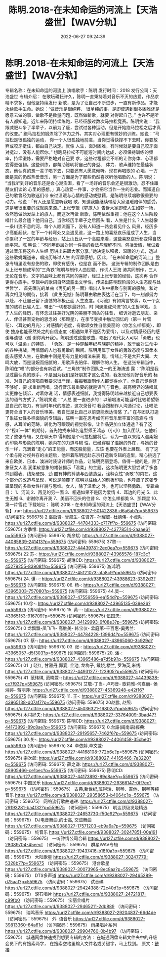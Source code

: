 ﻿---
title: 陈明.2018-在未知命运的河流上【天浩盛世】【WAV分轨】
date: 2022-06-27 09:24:39
categories: WAV车载音乐、镜像
tags: 华语中文
---
# 陈明.2018-在未知命运的河流上【天浩盛世】【WAV分轨】

专辑名称：在未知命运的河流上
演唱歌手：陈明
发行时间：2018
发行公司：天浩盛世
专辑介绍：
在歌坛耕耘许久，陈明一直秉持着对音乐不灭的热爱，作品求精不求多，但他坚持续发行
新歌，是为了让自己不断进步，一直有新作品，才能永续歌手生命。她说：“做音乐是很纯粹、
很单纯的事，是即使遇到很多困难还是愿意去做的事，做歌不是数量问题，既然做新歌，就要
对得起自己。”
也许不是所有人都知道，近年来陈明持续练跑，已经征服过数次马拉松竞赛。陈明笑说：
“我跟减肥斗争了半辈子，以前为了瘦，尝试过各种运动，但是开始跑马拉松之后才真的改变。”
跑马拉松的锻炼除了体力之外，其实对心理更有微妙的训练。她说：“马拉松是很孤独的运动，
你一个人很孤独地前进，当你觉得快撑不下去时，你要放弃或咬牙挺住，都由自己决定。就像
人生，面对困难，有时候就是要自己咬牙面对挺过，没有人能帮你。”
想跑马拉松不可能短时间内达成，必须保持训练的频率，持续锻炼，需要严格地对自己要
求，这些过程都会不断的让你身体、心理都变得更强韧。这些训练，都帮助陈明将自己的身型、
体力、歌声维持在最佳状态，他认真的想一辈子唱下去，只要还有人愿意倾听。现在再唱歌的
心境，一方面是真的仍然热爱音乐，另一方面是为了那些仍然喜欢听他唱歌的人。陈明说：
“当我听到好的音乐还是会心潮澎湃，看了一场好的音乐会还是很激动，忍不住跟朋友们谈论
心里的感想。」真心热爱一件事，才会把它当作一生的志业。而知道自己的歌曾经为歌迷们带
来过温暖与心情的感动或慰藉，是陈明继续唱歌很重要的动力。他说：「有人还是愿意听我唱
歌，知道我能继续带给大家温暖陪伴的感受，这是我很重要的成就感来源。”
上张专辑《梦旅人》告诉大家即使人生如梦一场，依然愿做始发站上的旅人，而这次再做
新歌，陈明依然重视：他在这个人生阶段唱什么最合适？他问自己，当你经历半辈子之后回头
看，人生是什么？人生就像一条川流不息的河，每个人顺流而下，没有人知道一路会看见什么
风景，经历多少高低起伏，在下一个转弯处又会遇见谁，这一路上的喜怒哀乐组成了人生，当
你累积了一定的年龄与经历，站上山丘从一个高度来看，这些喜怒哀乐都变得自然而平常。陈
明说：“不同年龄层对同一件事的看法与理解不同，包括爱情，我试着通过音乐将这些人生经
历讲出来跟大家分享。”她决定以积极、温暖的方式，透过这些歌娓娓道来，唱出历练过人生
的深厚感想。因此，「在未知命运的河流上」整张专辑里没有悲伤的歌，即使有感伤，也是哀
而不伤。
这张专辑的制作团队是由从上张专辑成军的“三角铁”陈明与制作人曲世聪、作词人王海
涛共同制作，三人无论在音乐、文字的品味上都有共同的喜好，经过上张专辑的经验，这次再
合作更得心应手。专辑中的歌词自然流露出文学性，传递出陈明现阶段的人生态度与处世哲学，
首先曝光的单曲《再见的另一面》唱出人生中相聚与别离的感触，和对再次相见的期待，接着
《此生无憾》陈明藉由歌曲表达活在当下，每一刻都努力以赴，不让自己留下遗憾的积极正面
人生态度。《河流》有如寓言故事，以一个女孩的旅程比喻人生，带出“一切都是最好的，时
间蜿蜒成河流”的人生哲学观。关于人生的经历，有怀念过往美好光阴的美丽不回头的往昔，
细诉对逝去朋友、亲人、伴侣甚至宠物的思念的〈那颗星〉，在季节变换中触动回忆的〈第一
片雪花〉、〈耳边的月光〉；对感情的态度，有歌颂女性自信美丽的〈你怎么样都美〉，即使
独身也能泰然处之的自信态度〈相遇如果不是因为爱情〉，以及对情感经历的感谢与遗憾〈谢
谢你离开我〉。陈明透过这些歌曲，唱出了现代女人可以「勇敢」也可以「温柔」的特质，
「勇敢」是一种穿越年纪与族群的精神，敢于面对生命中的各种挑战，再懦弱的人也有勇敢的
瞬间。陈明用属于女性的勇敢态度与温柔本能去感受人生，在歌曲中则是用有力量的唱法来表
现，情绪上不是大开大阖、大鸣大放，而是温婉而细腻的，用歌声去陪伴、理解你的人生。
在这张专辑当中，陈明在“唱”的部分也有新尝试。“三角铁”制作团队之一的王海涛透
露：“陈明是我见过最认真的歌手，不是因为我们是好朋友才这么说的，我发现他对好音乐的
标准、对自己的演唱自我要求很严谨，每每我跟制作人都觉得ok了，他自己觉得还不够好，要
求重新再唱。流行音乐最重要的就是语气与音色，最高境界的演唱其实更像在倾诉，对着你说
话，情感表述细腻，我觉得陈明越来越接近自己想要表达的语气方式了。”陈明笑说：“人总
要一直进步的！以前唱法可能当时比较希望彰显自己的能力，有当时年代的痕迹，这次录音时
我会跟制作人沟通讨论，让唱法更符合当下人的音乐审美。我自觉是比自己以前更能表达情感
了。”
在与团队打造了象征女性多样面貌的专辑后，陈明一直在思考如何将音乐里丰富的意涵与
情感，从耳听的范畴，转化为可眼观的视觉影像，让作品更加立体通透？有了这个“视听一体”
的期待，首先她找来知名造型师王鸿志（小小）加入团队，在他听完了整张专辑，又在聊天中
得知她是个马拉松健将后，认为一直以来给人温柔婉约印象与形象的陈明，她内在的力道与韧
性，已经穿越了温婉的外在，与她的音乐一样，充满着“走心”的正能量，而这股能量，应该
也要在外表上展现。
有了这个柔与刚对视共存的主题后，他带着陈明远赴东京打造新专辑的造型，精心挑选了
来自欧美、日本、澳洲时装设计师的作品，让陈明亮丽登场。值得一提的是，除了象征女人温
润柔软意象的裙装揭示「温柔」的主题，这次陈明更大胆尝试了多套帅到爆表、线条硬朗、劲
酷有神的裤装与西装造型，诠释女性“勇敢”的内在。这个部分的改造与呈现，可说是颠覆了
陈明以往给人的刻板印象，也呼应了这张专辑呈现的多重女性样貌与思维。女人，除了温柔之
外，也可以坚强勇敢。
专辑曲目：
1、河流
2、再见的另一面
3、相遇如果不是因为爱情
4、耳边的月光
5、此生无憾
6、谢谢你离开我
7、美丽不回头的往昔
8、你怎么样都美
9、那颗星
10、第一片雪花
下载地址：
陈明.2018 - 在未知命运的河流上【天浩盛世】【WAV分轨】.rar: https://url27.ctfile.com/f/9388027-501422836-d6a6ab?p=559675
(访问密码: 559675)
2 巫启贤- 曾航生- 任贤齐- 孙耀威- 杜德伟- 小虎队: https://url27.ctfile.com/d/9388027-44784333-c717ff?p=559675
(访问密码: 559675)
方季惟: https://url27.ctfile.com/d/9388027-43778514-2aaae6?p=559675
(访问密码: 559675)
胡彦斌: https://url27.ctfile.com/d/9388027-44085839-241413?p=559675
(访问密码: 559675)
37黎--: https://url27.ctfile.com/d/9388027-44439781-2ec0ea?p=559675
(访问密码: 559675)
22 苏-: https://url27.ctfile.com/d/9388027-43965576-187c3c?p=559675
(访问密码: 559675)
胡琳CD: https://url27.ctfile.com/d/9388027-45279255-83908f?p=559675
(访问密码: 559675)
游鸿明: https://url27.ctfile.com/d/9388027-45121073-afa8c9?p=559675
(访问密码: 559675)
24. 谭--: https://url27.ctfile.com/d/9388027-43988623-3392d3?p=559675
(访问密码: 559675)
06. 杨-: https://url27.ctfile.com/d/9388027-43965003-757080?p=559675
(访问密码: 559675)
44.吴--: https://url27.ctfile.com/d/9388027-47556556-ea154d?p=559675
(访问密码: 559675)
10.徐-: https://url27.ctfile.com/d/9388027-43965135-039e26?p=559675
(访问密码: 559675)
15. 黄--: https://url27.ctfile.com/d/9388027-43965153-916709?p=559675
(访问密码: 559675)
伍国忠: https://url27.ctfile.com/d/9388027-34129993-9f08e3?p=559675
(访问密码: 559675)
0 龙飘飘-凤飞飞- 高胜美- 韩宝仪-
孟庭苇-千百惠-奚秀兰: https://url27.ctfile.com/d/9388027-44784228-f396d4?p=559675
(访问密码: 559675)
07. 蔡-: https://url27.ctfile.com/d/9388027-43965060-3c929d?p=559675
(访问密码: 559675)
03. 张-: https://url27.ctfile.com/d/9388027-43965057-d5f303?p=559675
(访问密码: 559675)
20. 潘-: https://url27.ctfile.com/d/9388027-43965486-a7d5b9?p=559675
(访问密码: 559675)
01 丁晓红, 甘雅丹,郭宴, 金池, 龙梅子, 戴娆,楼兰, 罗海英,米线: https://url27.ctfile.com/d/9388027-44931277-f23905?p=559675
(访问密码: 559675)
41  范玮琪, 范晓萱-: https://url27.ctfile.com/d/9388027-44439838-cc7f93?p=559675
(访问密码: 559675)
艾敬-丁当- 卢巧音- 歌莉雅-何嘉丽- 侯湘婷- 蒋丽萍: https://url27.ctfile.com/d/9388027-45369248-e42f16?p=559675
(访问密码: 559675)
11. 王-: https://url27.ctfile.com/d/9388027-43965138-d07af7?p=559675
(访问密码: 559675)
20赵鹏, 赵照: https://url27.ctfile.com/d/9388027-45036321-16802a?p=559675
(访问密码: 559675)
木村好夫: https://url27.ctfile.com/d/9388027-33764009-3bad47?p=559675
(访问密码: 559675)
陈明CD:
https://url27.ctfile.com/d/9388027-44173892-89c8ae?p=559675
(访问密码:
559675)
0.台語(闽南语)經典: https://url27.ctfile.com/d/9388027-29195657-7462f6?p=559675
(访问密码: 559675)
30.关-: https://url27.ctfile.com/d/9388027-44061458-35cbe0?p=559675
(访问密码: 559675)
34. 卓依婷,卓文萱: https://url27.ctfile.com/d/9388027-44168108-772b6e?p=559675
(访问密码: 559675)
宗次郎: https://url27.ctfile.com/d/9388027-44165466-7e3220?p=559675
(访问密码: 559675)
薛之谦: https://url27.ctfile.com/d/9388027-48905466-ce1bec?p=559675
(访问密码: 559675)
陈明CD: https://url27.ctfile.com/d/9388027-44173892-89c8ae?p=559675
(访问密码: 559675)
中国民乐
https://url27.ctfile.com/d/9388027-29366147-0ff7ec?p=559675
（访问密码：559675）
古典,新世纪,班得瑞、钢琴、吉他、钢琴等纯音乐
https://url27.ctfile.com/d/9388027-29358653-b4064c?p=559675
（访问密码：559675）
网络流行歌曲速递.
https://url27.ctfile.com/d/9388027-29193281-ba4132?p=559675
（访问密码：559675）
明达顶级发烧精选
https://url27.ctfile.com/d/9388027-24653730-f50e92?p=559675
（访问密码：559675）
DJ电音舞曲,的士高, 交谊舞曲
https://url27.ctfile.com/d/9388027-17571203-eb9a6a?p=559675
（访问密码：559675）
纯音乐
https://url27.ctfile.com/d/9388027-30247851-00a191
（访问密码：559675）
一听钟情公司合辑
https://url27.ctfile.com/d/9388027-28089704-45eecf
（访问密码：559675）
群星WAV专辑
https://url27.ctfile.com/d/9388027-19437416-b18f0a?p=559675
（访问密码：559675）
大陆歌星
https://url27.ctfile.com/d/9388027-30247779-5328b7?p=559675
（访问密码：559675）
港台歌星
https://url27.ctfile.com/d/9388027-30073965-8ec8aa?p=559675
（访问密码：559675）
DTS多声道
https://url27.ctfile.com/d/9388027-29465289-d75aaf?p=559675
（访问密码：559675）
试音碟
https://url27.ctfile.com/d/9388027-29424388-72c40d?p=559675
（访问密码：559675）
滚石唱片
https://url27.ctfile.com/d/9388027-24721817-c99fb0
（访问密码：559675）
宝丽金唱片
https://url27.ctfile.com/d/9388027-29465211-2db889
（访问密码：559675）
瑞鸣音乐
https://url27.ctfile.com/d/9388027-29204837-66d4de
（访问密码：559675）
外  语音乐
https://url27.ctfile.com/d/9388027-39813360-64a61d
（访问密码：559675）
雨果唱片系列
https://url27.ctfile.com/d/9388027-29904760-0b4b97
（访问密码：559675）
城通网盘快速找到想要专辑的方法：
在城通网盘专辑文件夹中的升级会员下的有搜索两字，
在搜索空格里输入文件名或关键字，马上找到。
原文：[链接](https://blog.sina.com.cn/s/blog_1647c7e7601030y04.html)